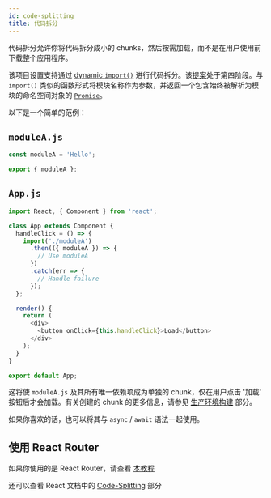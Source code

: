 ```yaml
---
id: code-splitting
title: 代码拆分
---
```


代码拆分允许你将代码拆分成小的 chunks，然后按需加载，而不是在用户使用前下载整个应用程序。

该项目设置支持通过 [dynamic `import()`](http://2ality.com/2017/01/import-operator.html#loading-code-on-demand) 进行代码拆分。该[提案](https://github.com/tc39/proposal-dynamic-import)处于第四阶段。与 `import()` 类似的函数形式将模块名称作为参数，并返回一个包含始终被解析为模块的命名空间对象的 [`Promise`](https://developer.mozilla.org/en-US/docs/Web/JavaScript/Reference/Global_Objects/Promise)。

以下是一个简单的范例：

## `moduleA.js`

```js
const moduleA = 'Hello';

export { moduleA };
```

## `App.js`

```js
import React, { Component } from 'react';

class App extends Component {
  handleClick = () => {
    import('./moduleA')
      .then(({ moduleA }) => {
        // Use moduleA
      })
      .catch(err => {
        // Handle failure
      });
  };

  render() {
    return (
      <div>
        <button onClick={this.handleClick}>Load</button>
      </div>
    );
  }
}

export default App;
```

这将使 `moduleA.js` 及其所有唯一依赖项成为单独的 chunk，仅在用户点击 '加载' 按钮后才会加载。有关创建的 chunk 的更多信息，请参见  [生产环境构建](production-build.md) 部分。

如果你喜欢的话，也可以将其与 `async` / `await` 语法一起使用。

## 使用 React Router

如果你使用的是 React Router，请查看 [本教程](https://reactjs.org/docs/code-splitting.html#route-based-code-splitting)

还可以查看 React 文档中的 [Code-Splitting](https://reactjs.org/docs/code-splitting.html) 部分
